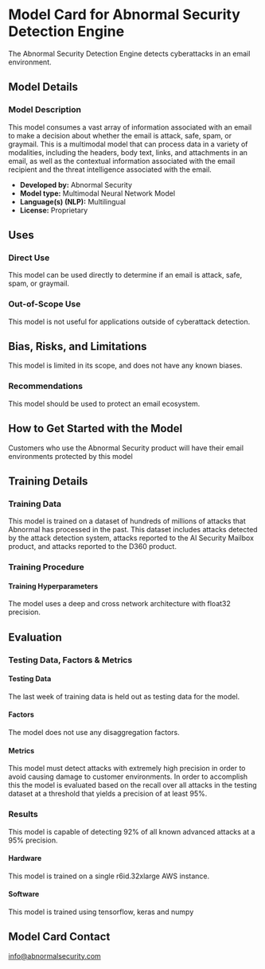 # Model Card for Abnormal Security Detection Engine

The Abnormal Security Detection Engine detects cyberattacks in an email environment.

## Model Details

### Model Description

This model consumes a vast array of information associated with an email to make a decision about whether the email is attack, safe, spam, or graymail. This is a multimodal model that can process data in a variety of modalities, including the headers, body text, links, and attachments in an email, as well as the contextual information associated with the email recipient and the threat intelligence associated with the email.

- **Developed by:** Abnormal Security
- **Model type:** Multimodal Neural Network Model
- **Language(s) (NLP):** Multilingual
- **License:** Proprietary

## Uses

### Direct Use

This model can be used directly to determine if an email is attack, safe, spam, or graymail. 

### Out-of-Scope Use

This model is not useful for applications outside of cyberattack detection. 

## Bias, Risks, and Limitations

This model is limited in its scope, and does not have any known biases.

### Recommendations

This model should be used to protect an email ecosystem.

## How to Get Started with the Model

Customers who use the Abnormal Security product will have their email environments protected by this model

## Training Details

### Training Data

This model is trained on a dataset of hundreds of millions of attacks that Abnormal has processed in the past. This dataset includes attacks detected by the attack detection system, attacks reported to the AI Security Mailbox product, and attacks reported to the D360 product.

### Training Procedure

#### Training Hyperparameters

The model uses a deep and cross network architecture with float32 precision.

## Evaluation

### Testing Data, Factors & Metrics

#### Testing Data

The last week of training data is held out as testing data for the model. 

#### Factors

The model does not use any disaggregation factors.

#### Metrics

This model must detect attacks with extremely high precision in order to avoid causing damage to customer environments. In order to accomplish this the model is evaluated based on the recall over all attacks in the testing dataset at a threshold that yields a precision of at least 95%.

### Results

This model is capable of detecting 92% of all known advanced attacks at a 95% precision. 


#### Hardware

This model is trained on a single r6id.32xlarge AWS instance.

#### Software

This model is trained using tensorflow, keras and numpy

## Model Card Contact

info@abnormalsecurity.com

